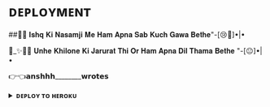 # ᴅᴇᴘʟᴏʏᴍᴇɴᴛ

##🥀😔 𝐈𝐬𝐡𝐪 𝐊𝐢 𝐍𝐚𝐬𝐚𝐦𝐣𝐢 𝐌𝐞  𝐇𝐚𝐦 𝐀𝐩𝐧𝐚 𝐒𝐚𝐛 𝐊𝐮𝐜𝐡 𝐆𝐚𝐰𝐚 𝐁𝐞𝐭𝐡𝐞"-[😢🥹]•|•

🖤_✨💛👀 𝐔𝐧𝐡𝐞 𝐊𝐡𝐢𝐥𝐨𝐧𝐞 𝐊𝐢 𝐉𝐚𝐫𝐮𝐫𝐚𝐭 𝐓𝐡𝐢 𝐎𝐫 𝐇𝐚𝐦 𝐀𝐩𝐧𝐚 𝐃𝐢𝐥 𝐓𝐡𝐚𝐦𝐚 𝐁𝐞𝐭𝐡𝐞 "-[😐]•|•

👉👈𝗮𝗻𝘀𝗵𝗵𝗵________𝘄𝗿𝗼𝘁𝗲𝘀

<details>
<summary><b>ᴅᴇᴘʟᴏʏ ᴛᴏ ʜᴇʀᴏᴋᴜ</b></summary>
<br>

[![Deploy](https://www.herokucdn.com/deploy/button.svg)](https://dashboard.heroku.com/new?template=https://github.com/ITSS-CHEREY/CHERRY00)
  
</details>
